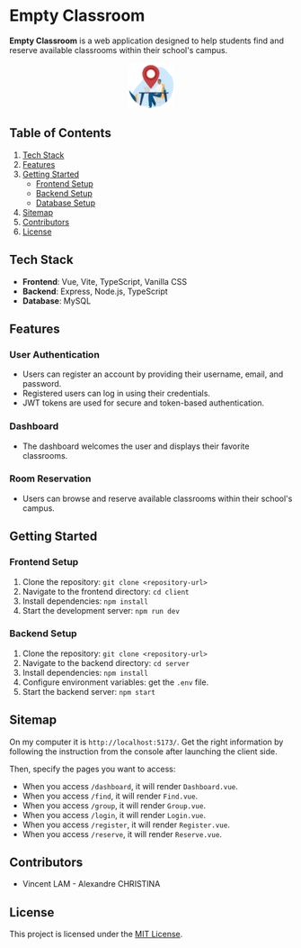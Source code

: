 # Empty Classroom

**Empty Classroom** is a web application designed to help students find and reserve available classrooms within their school's campus.

<div align="center">
  <img src="./client/public/logo-rounded.png" alt="Empty Classroom Logo" width="80" height="80">
</div>

## Table of Contents

1. [Tech Stack](#tech-stack)
2. [Features](#features)
3. [Getting Started](#getting-started)
   - [Frontend Setup](#frontend-setup)
   - [Backend Setup](#backend-setup)
   - [Database Setup](#database-setup)
4. [Sitemap](#sitemap)
5. [Contributors](#contributors)
6. [License](#license)

## Tech Stack

- **Frontend**: Vue, Vite, TypeScript, Vanilla CSS
- **Backend**: Express, Node.js, TypeScript
- **Database**: MySQL

## Features

### User Authentication

- Users can register an account by providing their username, email, and password.
- Registered users can log in using their credentials.
- JWT tokens are used for secure and token-based authentication.

### Dashboard

- The dashboard welcomes the user and displays their favorite classrooms.

### Room Reservation

- Users can browse and reserve available classrooms within their school's campus.

## Getting Started

### Frontend Setup

1. Clone the repository: `git clone <repository-url>`
2. Navigate to the frontend directory: `cd client`
3. Install dependencies: `npm install`
4. Start the development server: `npm run dev`

### Backend Setup

1. Clone the repository: `git clone <repository-url>`
2. Navigate to the backend directory: `cd server`
3. Install dependencies: `npm install`
4. Configure environment variables: get the `.env` file.
5. Start the backend server: `npm start`

## Sitemap

On my computer it is `http://localhost:5173/`. Get the right information by following the instruction from the console after launching the client side.

Then, specify the pages you want to access:

- When you access `/dashboard`, it will render `Dashboard.vue`.
- When you access `/find`, it will render `Find.vue`.
- When you access `/group`, it will render `Group.vue`.
- When you access `/login`, it will render `Login.vue`.
- When you access `/register`, it will render `Register.vue`.
- When you access `/reserve`, it will render `Reserve.vue`.

## Contributors

- Vincent LAM - Alexandre CHRISTINA

## License

This project is licensed under the [MIT License](LICENSE).
